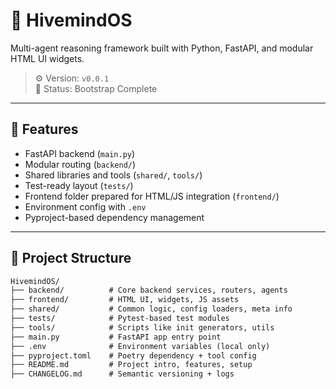 # 🧠 HivemindOS

Multi-agent reasoning framework built with Python, FastAPI, and modular HTML UI widgets.

> ⚙️ Version: `v0.0.1`  
> 🔄 Status: Bootstrap Complete

---

## 🚀 Features

- FastAPI backend (`main.py`)
- Modular routing (`backend/`)
- Shared libraries and tools (`shared/`, `tools/`)
- Test-ready layout (`tests/`)
- Frontend folder prepared for HTML/JS integration (`frontend/`)
- Environment config with `.env`
- Pyproject-based dependency management

---

## 📂 Project Structure

```txt
HivemindOS/
├── backend/          # Core backend services, routers, agents
├── frontend/         # HTML UI, widgets, JS assets
├── shared/           # Common logic, config loaders, meta info
├── tests/            # Pytest-based test modules
├── tools/            # Scripts like init generators, utils
├── main.py           # FastAPI app entry point
├── .env              # Environment variables (local only)
├── pyproject.toml    # Poetry dependency + tool config
├── README.md         # Project intro, features, setup
├── CHANGELOG.md      # Semantic versioning + logs
